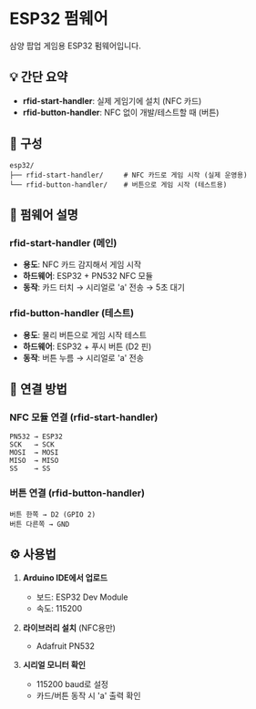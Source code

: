 # ESP32 펌웨어

삼양 팝업 게임용 ESP32 펌웨어입니다.

## 💡 간단 요약
- **rfid-start-handler**: 실제 게임기에 설치 (NFC 카드)
- **rfid-button-handler**: NFC 없이 개발/테스트할 때 (버튼)

## 📁 구성

```
esp32/
├── rfid-start-handler/     # NFC 카드로 게임 시작 (실제 운영용)
└── rfid-button-handler/    # 버튼으로 게임 시작 (테스트용)
```

## 🎯 펌웨어 설명

### rfid-start-handler (메인)
- **용도**: NFC 카드 감지해서 게임 시작
- **하드웨어**: ESP32 + PN532 NFC 모듈
- **동작**: 카드 터치 → 시리얼로 'a' 전송 → 5초 대기

### rfid-button-handler (테스트)
- **용도**: 물리 버튼으로 게임 시작 테스트
- **하드웨어**: ESP32 + 푸시 버튼 (D2 핀)
- **동작**: 버튼 누름 → 시리얼로 'a' 전송

## 🔌 연결 방법

### NFC 모듈 연결 (rfid-start-handler)
```
PN532 → ESP32
SCK   → SCK
MOSI  → MOSI  
MISO  → MISO
SS    → SS
```

### 버튼 연결 (rfid-button-handler)
```
버튼 한쪽 → D2 (GPIO 2)
버튼 다른쪽 → GND
```

## ⚙️ 사용법

1. **Arduino IDE에서 업로드**
   - 보드: ESP32 Dev Module
   - 속도: 115200

2. **라이브러리 설치** (NFC용만)
   - Adafruit PN532

3. **시리얼 모니터 확인**
   - 115200 baud로 설정
   - 카드/버튼 동작 시 'a' 출력 확인

